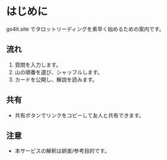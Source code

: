 # はじめに

go4it.site でタロットリーディングを素早く始めるための案内です。

## 流れ
1. 質問を入力します。
2. 山の順番を選び、シャッフルします。
3. カードを公開し、解説を読みます。

## 共有
- 共有ボタンでリンクをコピーして友人と共有できます。

## 注意
- 本サービスの解釈は娯楽/参考目的です。
